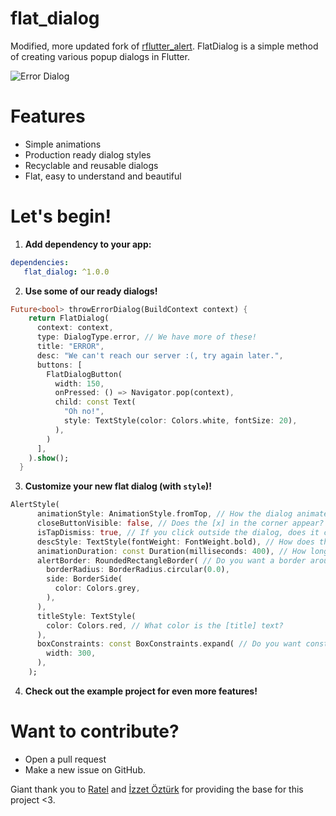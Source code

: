 # **flat_dialog**

Modified, more updated fork of [rflutter_alert](https://pub.dev/packages/rflutter_alert).
FlatDialog is a simple method of creating various popup dialogs in Flutter. 

 ![Error Dialog](https://i.imgur.com/CNsf6jC.png)
# Features
- Simple animations
- Production ready dialog styles
- Recyclable and reusable dialogs
- Flat, easy to understand and beautiful

# Let's begin!

 1.  **Add dependency to your app:**
 ```yaml
dependencies:
	flat_dialog: ^1.0.0
```

2. **Use some of our ready dialogs!**
```dart
Future<bool> throwErrorDialog(BuildContext context) {
    return FlatDialog(
      context: context,
      type: DialogType.error, // We have more of these!
      title: "ERROR",
      desc: "We can't reach our server :(, try again later.",
      buttons: [
        FlatDialogButton(
		  width: 150,
		  onPressed: () => Navigator.pop(context),
          child: const Text(
            "Oh no!",
            style: TextStyle(color: Colors.white, fontSize: 20),
          ),
        )
      ],
    ).show();
  }
```

3.  **Customize your new flat dialog (with `style`)!** 
```dart
AlertStyle(
      animationStyle: AnimationStyle.fromTop, // How the dialog animates
      closeButtonVisible: false, // Does the [x] in the corner appear?
      isTapDismiss: true, // If you click outside the dialog, does it close?
      descStyle: TextStyle(fontWeight: FontWeight.bold), // How does the text look? 
      animationDuration: const Duration(milliseconds: 400), // How long does the animation last?
      alertBorder: RoundedRectangleBorder( // Do you want a border around the dialog?
        borderRadius: BorderRadius.circular(0.0),
        side: BorderSide(
          color: Colors.grey,
        ),
      ),
      titleStyle: TextStyle(
        color: Colors.red, // What color is the [title] text?
      ),
      boxConstraints: const BoxConstraints.expand( // Do you want constraints?
        width: 300,
      ),
    );
```

4. **Check out the example project for even more features!**

# Want to contribute?
- Open a pull request
- Make a new issue on GitHub.

Giant thank you to [Ratel](https://ratel.com.tr/ "Ratel") and [İzzet Öztürk](https://tr.linkedin.com/in/paltimoz "İzzet Öztürk") for providing the base for this project <3.